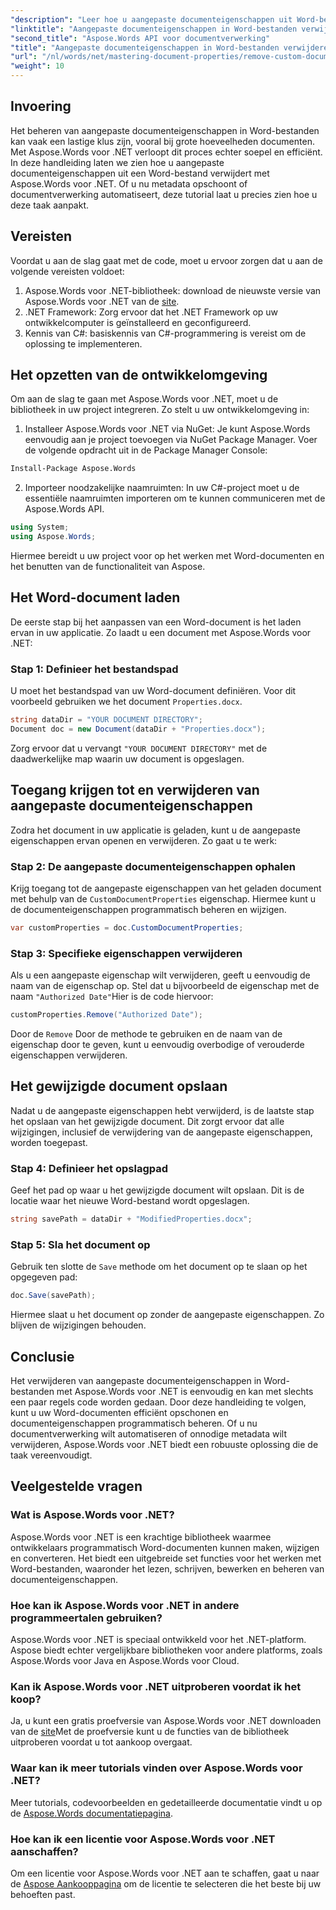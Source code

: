 ```yaml
---
"description": "Leer hoe u aangepaste documenteigenschappen uit Word-bestanden verwijdert met Aspose.Words voor .NET. Deze gedetailleerde handleiding biedt stapsgewijze instructies voor het efficiënt opschonen van documentmetadata, wat tijd bespaart bij documentbeheer en -automatisering."
"linktitle": "Aangepaste documenteigenschappen in Word-bestanden verwijderen"
"second_title": "Aspose.Words API voor documentverwerking"
"title": "Aangepaste documenteigenschappen in Word-bestanden verwijderen"
"url": "/nl/words/net/mastering-document-properties/remove-custom-document-properties-in-word-files/"
"weight": 10
---
```


## Invoering

Het beheren van aangepaste documenteigenschappen in Word-bestanden kan vaak een lastige klus zijn, vooral bij grote hoeveelheden documenten. Met Aspose.Words voor .NET verloopt dit proces echter soepel en efficiënt. In deze handleiding laten we zien hoe u aangepaste documenteigenschappen uit een Word-bestand verwijdert met Aspose.Words voor .NET. Of u nu metadata opschoont of documentverwerking automatiseert, deze tutorial laat u precies zien hoe u deze taak aanpakt.

## Vereisten

Voordat u aan de slag gaat met de code, moet u ervoor zorgen dat u aan de volgende vereisten voldoet:

1. Aspose.Words voor .NET-bibliotheek: download de nieuwste versie van Aspose.Words voor .NET van de [site](https://releases.aspose.com/words/net/).
2. .NET Framework: Zorg ervoor dat het .NET Framework op uw ontwikkelcomputer is geïnstalleerd en geconfigureerd.
3. Kennis van C#: basiskennis van C#-programmering is vereist om de oplossing te implementeren.

## Het opzetten van de ontwikkelomgeving

Om aan de slag te gaan met Aspose.Words voor .NET, moet u de bibliotheek in uw project integreren. Zo stelt u uw ontwikkelomgeving in:

1. Installeer Aspose.Words voor .NET via NuGet:
   Je kunt Aspose.Words eenvoudig aan je project toevoegen via NuGet Package Manager. Voer de volgende opdracht uit in de Package Manager Console:

```bash
Install-Package Aspose.Words
```

2. Importeer noodzakelijke naamruimten:
   In uw C#-project moet u de essentiële naamruimten importeren om te kunnen communiceren met de Aspose.Words API.
   
```csharp
using System;
using Aspose.Words;
```

Hiermee bereidt u uw project voor op het werken met Word-documenten en het benutten van de functionaliteit van Aspose.

## Het Word-document laden

De eerste stap bij het aanpassen van een Word-document is het laden ervan in uw applicatie. Zo laadt u een document met Aspose.Words voor .NET:

### Stap 1: Definieer het bestandspad

U moet het bestandspad van uw Word-document definiëren. Voor dit voorbeeld gebruiken we het document `Properties.docx`.

```csharp
string dataDir = "YOUR DOCUMENT DIRECTORY";
Document doc = new Document(dataDir + "Properties.docx");
```

Zorg ervoor dat u vervangt `"YOUR DOCUMENT DIRECTORY"` met de daadwerkelijke map waarin uw document is opgeslagen.

## Toegang krijgen tot en verwijderen van aangepaste documenteigenschappen

Zodra het document in uw applicatie is geladen, kunt u de aangepaste eigenschappen ervan openen en verwijderen. Zo gaat u te werk:

### Stap 2: De aangepaste documenteigenschappen ophalen

Krijg toegang tot de aangepaste eigenschappen van het geladen document met behulp van de `CustomDocumentProperties` eigenschap. Hiermee kunt u de documenteigenschappen programmatisch beheren en wijzigen.

```csharp
var customProperties = doc.CustomDocumentProperties;
```

### Stap 3: Specifieke eigenschappen verwijderen

Als u een aangepaste eigenschap wilt verwijderen, geeft u eenvoudig de naam van de eigenschap op. Stel dat u bijvoorbeeld de eigenschap met de naam `"Authorized Date"`Hier is de code hiervoor:

```csharp
customProperties.Remove("Authorized Date");
```

Door de `Remove` Door de methode te gebruiken en de naam van de eigenschap door te geven, kunt u eenvoudig overbodige of verouderde eigenschappen verwijderen.

## Het gewijzigde document opslaan

Nadat u de aangepaste eigenschappen hebt verwijderd, is de laatste stap het opslaan van het gewijzigde document. Dit zorgt ervoor dat alle wijzigingen, inclusief de verwijdering van de aangepaste eigenschappen, worden toegepast.

### Stap 4: Definieer het opslagpad

Geef het pad op waar u het gewijzigde document wilt opslaan. Dit is de locatie waar het nieuwe Word-bestand wordt opgeslagen.

```csharp
string savePath = dataDir + "ModifiedProperties.docx";
```

### Stap 5: Sla het document op

Gebruik ten slotte de `Save` methode om het document op te slaan op het opgegeven pad:

```csharp
doc.Save(savePath);
```

Hiermee slaat u het document op zonder de aangepaste eigenschappen. Zo blijven de wijzigingen behouden.

## Conclusie

Het verwijderen van aangepaste documenteigenschappen in Word-bestanden met Aspose.Words voor .NET is eenvoudig en kan met slechts een paar regels code worden gedaan. Door deze handleiding te volgen, kunt u uw Word-documenten efficiënt opschonen en documenteigenschappen programmatisch beheren. Of u nu documentverwerking wilt automatiseren of onnodige metadata wilt verwijderen, Aspose.Words voor .NET biedt een robuuste oplossing die de taak vereenvoudigt.

## Veelgestelde vragen

### Wat is Aspose.Words voor .NET?

Aspose.Words voor .NET is een krachtige bibliotheek waarmee ontwikkelaars programmatisch Word-documenten kunnen maken, wijzigen en converteren. Het biedt een uitgebreide set functies voor het werken met Word-bestanden, waaronder het lezen, schrijven, bewerken en beheren van documenteigenschappen.

### Hoe kan ik Aspose.Words voor .NET in andere programmeertalen gebruiken?

Aspose.Words voor .NET is speciaal ontwikkeld voor het .NET-platform. Aspose biedt echter vergelijkbare bibliotheken voor andere platforms, zoals Aspose.Words voor Java en Aspose.Words voor Cloud.

### Kan ik Aspose.Words voor .NET uitproberen voordat ik het koop?

Ja, u kunt een gratis proefversie van Aspose.Words voor .NET downloaden van de [site](https://releases.aspose.com/)Met de proefversie kunt u de functies van de bibliotheek uitproberen voordat u tot aankoop overgaat.

### Waar kan ik meer tutorials vinden over Aspose.Words voor .NET?

Meer tutorials, codevoorbeelden en gedetailleerde documentatie vindt u op de [Aspose.Words documentatiepagina](https://reference.aspose.com/words/net/).

### Hoe kan ik een licentie voor Aspose.Words voor .NET aanschaffen?

Om een licentie voor Aspose.Words voor .NET aan te schaffen, gaat u naar de [Aspose Aankooppagina](https://purchase.aspose.com/buy) om de licentie te selecteren die het beste bij uw behoeften past.